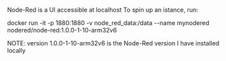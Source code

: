 Node-Red is a UI accessible at localhost
To spin up an istance, run:

docker run -it -p 1880:1880 -v node_red_data:/data --name mynodered nodered/node-red:1.0.0-1-10-arm32v6

NOTE: version 1.0.0-1-10-arm32v6 is the Node-Red version I have installed locally
